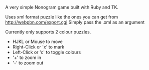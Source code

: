 A very simple Nonogram game built with Ruby and TK.

Uses xml format puzzle like the ones you can get from http://webpbn.com/export.cgi
Simply pass the .xml as an argument

Currently only supports 2 colour puzzles.

- HJKL or Mouse to move
- Right-Click or 'x' to mark
- Left-Click or 'c' to toggle colours
- '+' to zoom in
- '-' to zoom out
